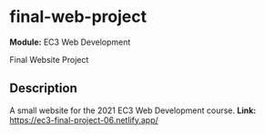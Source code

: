# final-web-project
**Module:** EC3 Web Development 

Final Website Project

## Description
A small website for the 2021 EC3 Web Development course.
**Link:** <https://ec3-final-project-06.netlify.app/>

